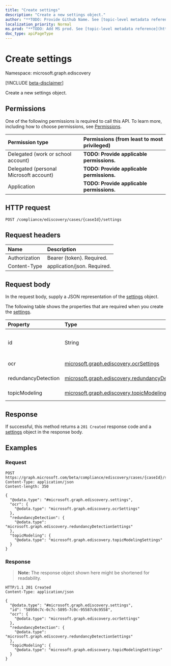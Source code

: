 ```yaml
---
title: "Create settings"
description: "Create a new settings object."
author: "**TODO: Provide Github Name. See [topic-level metadata reference](https://msgo.azurewebsites.net/add/document/guidelines/metadata.html#topic-level-metadata)**"
localization_priority: Normal
ms.prod: "**TODO: Add MS prod. See [topic-level metadata reference](https://msgo.azurewebsites.net/add/document/guidelines/metadata.html#topic-level-metadata)**"
doc_type: apiPageType
---
```


# Create settings
Namespace: microsoft.graph.ediscovery

[!INCLUDE [beta-disclaimer](../../includes/beta-disclaimer.md)]

Create a new settings object.

## Permissions
One of the following permissions is required to call this API. To learn more, including how to choose permissions, see [Permissions](/graph/permissions-reference).

|Permission type|Permissions (from least to most privileged)|
|:---|:---|
|Delegated (work or school account)|**TODO: Provide applicable permissions.**|
|Delegated (personal Microsoft account)|**TODO: Provide applicable permissions.**|
|Application|**TODO: Provide applicable permissions.**|

## HTTP request

<!-- {
  "blockType": "ignored"
}
-->
``` http
POST /compliance/ediscovery/cases/{caseId}/settings
```

## Request headers
|Name|Description|
|:---|:---|
|Authorization|Bearer {token}. Required.|
|Content-Type|application/json. Required.|

## Request body
In the request body, supply a JSON representation of the [settings](../resources/ediscovery-settings.md) object.

The following table shows the properties that are required when you create the [settings](../resources/ediscovery-settings.md).

|Property|Type|Description|
|:---|:---|:---|
|id|String|**TODO: Add Description** Inherited from [entity](../resources/ediscovery-entity.md)|
|ocr|[microsoft.graph.ediscovery.ocrSettings](../resources/ediscovery-ocrsettings.md)|**TODO: Add Description**|
|redundancyDetection|[microsoft.graph.ediscovery.redundancyDetectionSettings](../resources/ediscovery-redundancydetectionsettings.md)|**TODO: Add Description**|
|topicModeling|[microsoft.graph.ediscovery.topicModelingSettings](../resources/ediscovery-topicmodelingsettings.md)|**TODO: Add Description**|



## Response

If successful, this method returns a `201 Created` response code and a [settings](../resources/ediscovery-settings.md) object in the response body.

## Examples

### Request
<!-- {
  "blockType": "request",
  "name": "create_settings_from_"
}
-->
``` http
POST https://graph.microsoft.com/beta/compliance/ediscovery/cases/{caseId}/settings
Content-Type: application/json
Content-length: 350

{
  "@odata.type": "#microsoft.graph.ediscovery.settings",
  "ocr": {
    "@odata.type": "microsoft.graph.ediscovery.ocrSettings"
  },
  "redundancyDetection": {
    "@odata.type": "microsoft.graph.ediscovery.redundancyDetectionSettings"
  },
  "topicModeling": {
    "@odata.type": "microsoft.graph.ediscovery.topicModelingSettings"
  }
}
```


### Response
>**Note:** The response object shown here might be shortened for readability.
<!-- {
  "blockType": "response",
  "truncated": true,
  "@odata.type": "microsoft.graph.ediscovery.settings"
}
-->
``` http
HTTP/1.1 201 Created
Content-Type: application/json

{
  "@odata.type": "#microsoft.graph.ediscovery.settings",
  "id": "58950c7c-0c7c-5895-7c0c-95587c0c9558",
  "ocr": {
    "@odata.type": "microsoft.graph.ediscovery.ocrSettings"
  },
  "redundancyDetection": {
    "@odata.type": "microsoft.graph.ediscovery.redundancyDetectionSettings"
  },
  "topicModeling": {
    "@odata.type": "microsoft.graph.ediscovery.topicModelingSettings"
  }
}
```

